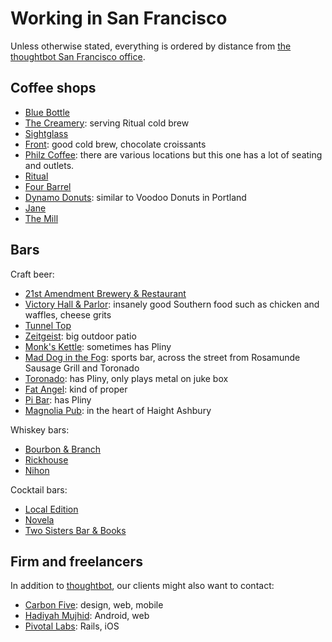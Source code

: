 Working in San Francisco
========================

Unless otherwise stated, everything is ordered by distance from [the thoughtbot
San Francisco office][office].

[office]: https://goo.gl/maps/By7CX

Coffee shops
------------

* [Blue Bottle](http://4sq.com/4jZybn)
* [The Creamery](http://4sq.com/8eu2jJ): serving Ritual cold brew
* [Sightglass](http://4sq.com/1FbZt9)
* [Front](http://4sq.com/RtLigs): good cold brew, chocolate croissants
* [Philz Coffee](http://4sq.com/58mrhS): there are various locations but this one has a lot of seating and outlets.
* [Ritual](http://4sq.com/112Yc1)
* [Four Barrel](http://4sq.com/1sPg2p)
* [Dynamo Donuts](http://4sq.com/6yasbQ): similar to Voodoo Donuts in Portland
* [Jane](http://4sq.com/gQNIyT)
* [The Mill](http://4sq.com/OJDpF2)

Bars
----

Craft beer:

* [21st Amendment Brewery & Restaurant](http://4sq.com/PJDY0)
* [Victory Hall & Parlor](http://4sq.com/KjsH7U): insanely good Southern food
  such as chicken and waffles, cheese grits
* [Tunnel Top](http://4sq.com/6cFq66)
* [Zeitgeist](http://4sq.com/3w2DXR): big outdoor patio
* [Monk's Kettle](http://4sq.com/JOyLM): sometimes has Pliny
* [Mad Dog in the Fog](http://4sq.com/7dSQL2): sports bar, across the street
  from Rosamunde Sausage Grill and Toronado
* [Toronado](http://4sq.com/KUqQ7): has Pliny, only plays metal on juke box
* [Fat Angel](http://4sq.com/9uva0T): kind of proper
* [Pi Bar](http://4sq.com/3fPr5V): has Pliny
* [Magnolia Pub](http://4sq.com/3aqvGX): in the heart of Haight Ashbury

Whiskey bars:

* [Bourbon & Branch](http://4sq.com/1LX900)
* [Rickhouse](http://4sq.com/28v0nl)
* [Nihon](http://4sq.com/7zxoPP)

Cocktail bars:

* [Local Edition](http://4sq.com/HibLpy)
* [Novela](http://4sq.com/10qfpuT)
* [Two Sisters Bar & Books](http://4sq.com/orUcWU)

Firm and freelancers
---------------------

In addition to [thoughtbot](http://thoughtbot.com/contact), our clients might
also want to contact:

* [Carbon Five](http://carbonfive.com): design, web, mobile
* [Hadiyah Mujhid](mailto:diyahm108@gmail.com): Android, web
* [Pivotal Labs](http://pivotallabs.com/): Rails, iOS

